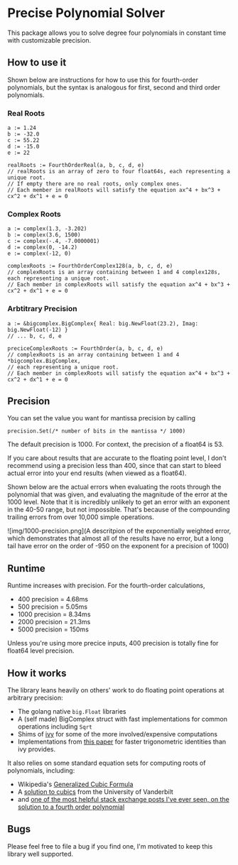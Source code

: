 # Precise Polynomial Solver

This package allows you to solve degree four polynomials in constant time with customizable precision.

## How to use it

Shown below are instructions for how to use this for fourth-order polynomials, but the syntax is 
analogous for first, second and third order polynomials.

### Real Roots

```
a := 1.24
b := -32.0
c := 55.22
d := -15.0
e := 22

realRoots := FourthOrderReal(a, b, c, d, e)
// realRoots is an array of zero to four float64s, each representing a unique root.
// If empty there are no real roots, only complex ones.
// Each member in realRoots will satisfy the equation ax^4 + bx^3 + cx^2 + dx^1 + e = 0
```

### Complex Roots

```
a := complex(1.3, -3.202)
b := complex(3.6, 1500)
c := complex(-.4, -7.0000001)
d := complex(0, -14.2)
e := complex(-12, 0)

complexRoots := FourthOrderComplex128(a, b, c, d, e)
// complexRoots is an array containing between 1 and 4 complex128s, each representing a unique root. 
// Each member in complexRoots will satisfy the equation ax^4 + bx^3 + cx^2 + dx^1 + e = 0
```

### Arbtitrary Precision

```
a := &bigcomplex.BigComplex{ Real: big.NewFloat(23.2), Imag: big.NewFloat(-12) } 
// ... b, c, d, e

preciceComplexRoots := FourthOrder(a, b, c, d, e)
// complexRoots is an array containing between 1 and 4 *bigcomplex.BigComplex, 
// each representing a unique root. 
// Each member in complexRoots will satisfy the equation ax^4 + bx^3 + cx^2 + dx^1 + e = 0
```

## Precision

You can set the value you want for mantissa precision by calling

```
precision.Set(/* number of bits in the mantissa */ 1000)
```

The default precision is 1000. For context, the precision of a float64 is 53. 

If you care about results that are accurate to the floating point level, I don't recommend using a
precision less than 400, since that can start to bleed actual error into your end results (when viewed
as a float64).

Shown below are the actual errors when evaluating the roots through the polynomial that was given,
and evaluating the magnitude of the error at the 1000 level. Note that it is incredibly unlikely to
get an error with an exponent in the 40-50 range, but not impossible. That's because of the compounding
trailing errors from over 10,000 simple operations.

![img/1000-precision.png](A descritpion of the exponentially weighted error, which demonstrates that almost all of the results have no error, but a long tail have error on the order of -950 on the exponent
for a precision of 1000)

## Runtime

Runtime increases with precision. For the fourth-order calculations,

* 400 precision = 4.68ms 
* 500 precision = 5.05ms 
* 1000 precision = 8.34ms 
* 2000 precision = 21.3ms 
* 5000 precision = 150ms 

Unless you're using more precice inputs, 400 precision is totally fine for float64 level precision.

## How it works 

The library leans heavily on others' work to do floating point operations at arbitrary precision:

- The golang native `big.Float` libraries
- A (self made) BigComplex struct with fast implementations for common operations including `Sqrt`
- Shims of [ivy](https://github.com/robpike/ivy) for some of the more involved/expensive computations
- Implementations from [this paper](https://www.researchgate.net/publication/361483599_Fast_Trigonometric_functions_for_Arbitrary_Precision_number) for faster trigonometric identities than ivy provides.

It also relies on some standard equation sets for computing roots of polynomials, including:

- Wikipedia's [Generalized Cubic Formula](https://en.wikipedia.org/wiki/Cubic_equation#General_cubic_formula)
- A [solution to cubics](https://en.wikipedia.org/wiki/Cubic_equation#General_cubic_formula) from the University of Vanderbilt
- and [one of the most helpful stack exchange posts I've ever seen, on the solution to a fourth order polynomial](https://math.stackexchange.com/a/786/1072683)

## Bugs

Please feel free to file a bug if you find one, I'm motivated to keep this library well supported.